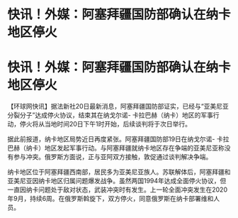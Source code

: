 # 快讯！外媒：阿塞拜疆国防部确认在纳卡地区停火

# 快讯！外媒：阿塞拜疆国防部确认在纳卡地区停火

【环球网快讯】据法新社20日最新消息，阿塞拜疆国防部证实，已经与“亚美尼亚分裂分子”达成停火协议，结束其在纳戈尔诺-
卡拉巴赫（纳卡）地区的军事行动，停火将从当地时间20日下午1时开始，后续谈判将于次日举行。

据此前报道，纳卡地区局势近日再度紧张。阿塞拜疆国防部19日在纳戈尔诺-
卡拉巴赫（纳卡）地区发起军事行动。与阿塞拜疆就纳卡地区存在争端的亚美尼亚称没有参与冲突。俄罗斯方面说，正与亚阿双方接触，敦促通过谈判解决争端。

纳卡地区位于阿塞拜疆西南部，居民多为亚美尼亚族人。苏联解体后，阿塞拜疆和亚美尼亚因纳卡地区归属问题爆发战争。虽然两国1994年达成全面停火协议，但一直因纳卡问题处于敌对状态，武装冲突时有发生。上一轮全面冲突发生在2020年9月，持续6周。在俄罗斯斡旋下，双方停火，同意俄罗斯在纳卡部署维和人员。

